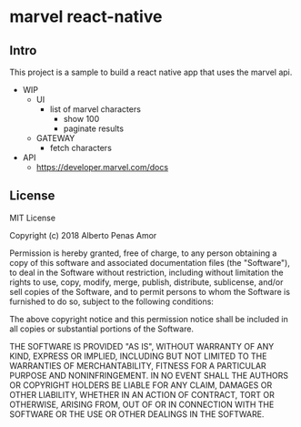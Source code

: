 # marvel react-native

## Intro

This project is a sample to build a react native app that uses the marvel api.

* WIP
  * UI
    * list of marvel characters
      * show 100
      * paginate results
  * GATEWAY
    * fetch characters
* API
  * https://developer.marvel.com/docs

## License

MIT License

Copyright (c) 2018 Alberto Penas Amor

Permission is hereby granted, free of charge, to any person obtaining a copy
of this software and associated documentation files (the "Software"), to deal
in the Software without restriction, including without limitation the rights
to use, copy, modify, merge, publish, distribute, sublicense, and/or sell
copies of the Software, and to permit persons to whom the Software is
furnished to do so, subject to the following conditions:

The above copyright notice and this permission notice shall be included in all
copies or substantial portions of the Software.

THE SOFTWARE IS PROVIDED "AS IS", WITHOUT WARRANTY OF ANY KIND, EXPRESS OR
IMPLIED, INCLUDING BUT NOT LIMITED TO THE WARRANTIES OF MERCHANTABILITY,
FITNESS FOR A PARTICULAR PURPOSE AND NONINFRINGEMENT. IN NO EVENT SHALL THE
AUTHORS OR COPYRIGHT HOLDERS BE LIABLE FOR ANY CLAIM, DAMAGES OR OTHER
LIABILITY, WHETHER IN AN ACTION OF CONTRACT, TORT OR OTHERWISE, ARISING FROM,
OUT OF OR IN CONNECTION WITH THE SOFTWARE OR THE USE OR OTHER DEALINGS IN THE
SOFTWARE.
